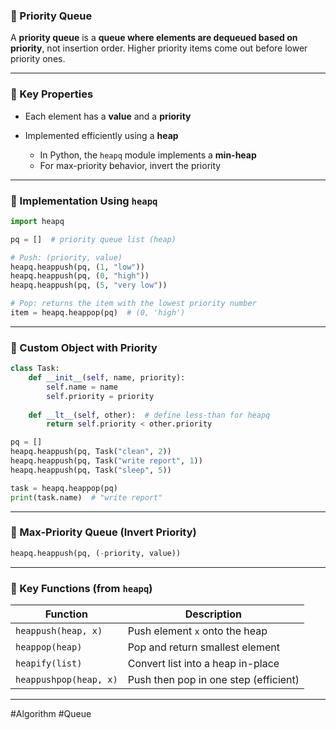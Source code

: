### 🔹 Priority Queue

A **priority queue** is a **queue where elements are dequeued based on priority**, not insertion order. Higher priority items come out before lower priority ones.

---

### 🔸 Key Properties

* Each element has a **value** and a **priority**
* Implemented efficiently using a **heap**

  * In Python, the `heapq` module implements a **min-heap**
  * For max-priority behavior, invert the priority

---

### 🔹 Implementation Using `heapq`

```python
import heapq

pq = []  # priority queue list (heap)

# Push: (priority, value)
heapq.heappush(pq, (1, "low"))
heapq.heappush(pq, (0, "high"))
heapq.heappush(pq, (5, "very low"))

# Pop: returns the item with the lowest priority number
item = heapq.heappop(pq)  # (0, 'high')
```

---

### 🔸 Custom Object with Priority

```python
class Task:
    def __init__(self, name, priority):
        self.name = name
        self.priority = priority
    
    def __lt__(self, other):  # define less-than for heapq
        return self.priority < other.priority

pq = []
heapq.heappush(pq, Task("clean", 2))
heapq.heappush(pq, Task("write report", 1))
heapq.heappush(pq, Task("sleep", 5))

task = heapq.heappop(pq)
print(task.name)  # "write report"
```

---

### 🔸 Max-Priority Queue (Invert Priority)

```python
heapq.heappush(pq, (-priority, value))
```

---

### 🔹 Key Functions (from `heapq`)

| Function               | Description                           |
| ---------------------- | ------------------------------------- |
| `heappush(heap, x)`    | Push element `x` onto the heap        |
| `heappop(heap)`        | Pop and return smallest element       |
| `heapify(list)`        | Convert list into a heap in-place     |
| `heappushpop(heap, x)` | Push then pop in one step (efficient) |

---

#Algorithm #Queue